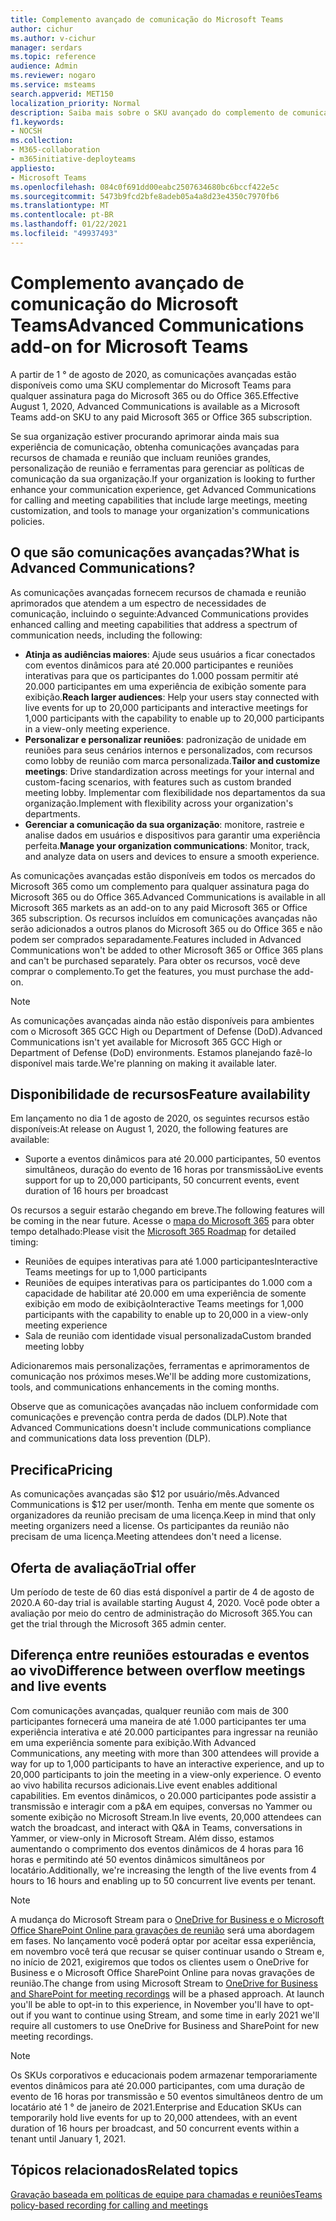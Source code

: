 ```yaml
---
title: Complemento avançado de comunicação do Microsoft Teams
author: cichur
ms.author: v-cichur
manager: serdars
ms.topic: reference
audience: Admin
ms.reviewer: nogaro
ms.service: msteams
search.appverid: MET150
localization_priority: Normal
description: Saiba mais sobre o SKU avançado do complemento de comunicação do Microsoft Teams.
f1.keywords:
- NOCSH
ms.collection:
- M365-collaboration
- m365initiative-deployteams
appliesto:
- Microsoft Teams
ms.openlocfilehash: 084c0f691dd00eabc2507634680bc6bccf422e5c
ms.sourcegitcommit: 5473b9fcd2bfe8adeb05a4a8d23e4350c7970fb6
ms.translationtype: MT
ms.contentlocale: pt-BR
ms.lasthandoff: 01/22/2021
ms.locfileid: "49937493"
---
```

# <a name="advanced-communications-add-on-for-microsoft-teams"></a><span data-ttu-id="2261a-103">Complemento avançado de comunicação do Microsoft Teams</span><span class="sxs-lookup"><span data-stu-id="2261a-103">Advanced Communications add-on for Microsoft Teams</span></span>

<span data-ttu-id="2261a-104">A partir de 1 ° de agosto de 2020, as comunicações avançadas estão disponíveis como uma SKU complementar do Microsoft Teams para qualquer assinatura paga do Microsoft 365 ou do Office 365.</span><span class="sxs-lookup"><span data-stu-id="2261a-104">Effective August 1, 2020, Advanced Communications is available as a Microsoft Teams add-on SKU to any paid Microsoft 365 or Office 365 subscription.</span></span>

<span data-ttu-id="2261a-105">Se sua organização estiver procurando aprimorar ainda mais sua experiência de comunicação, obtenha comunicações avançadas para recursos de chamada e reunião que incluam reuniões grandes, personalização de reunião e ferramentas para gerenciar as políticas de comunicação da sua organização.</span><span class="sxs-lookup"><span data-stu-id="2261a-105">If your organization is looking to further enhance your communication experience, get Advanced Communications for calling and meeting capabilities that include large meetings, meeting customization, and tools to manage your organization's communications policies.</span></span>

## <a name="what-is-advanced-communications"></a><span data-ttu-id="2261a-106">O que são comunicações avançadas?</span><span class="sxs-lookup"><span data-stu-id="2261a-106">What is Advanced Communications?</span></span>

<span data-ttu-id="2261a-107">As comunicações avançadas fornecem recursos de chamada e reunião aprimorados que atendem a um espectro de necessidades de comunicação, incluindo o seguinte:</span><span class="sxs-lookup"><span data-stu-id="2261a-107">Advanced Communications provides enhanced calling and meeting capabilities that address a spectrum of communication needs, including the following:</span></span>

- <span data-ttu-id="2261a-108">**Atinja as audiências maiores**: Ajude seus usuários a ficar conectados com eventos dinâmicos para até 20.000 participantes e reuniões interativas para que os participantes do 1.000 possam permitir até 20.000 participantes em uma experiência de exibição somente para exibição.</span><span class="sxs-lookup"><span data-stu-id="2261a-108">**Reach larger audiences**: Help your users stay connected with live events for up to 20,000 participants and interactive meetings for 1,000 participants with the capability to enable up to 20,000 participants in a view-only meeting experience.</span></span>
- <span data-ttu-id="2261a-109">**Personalizar e personalizar reuniões**: padronização de unidade em reuniões para seus cenários internos e personalizados, com recursos como lobby de reunião com marca personalizada.</span><span class="sxs-lookup"><span data-stu-id="2261a-109">**Tailor and customize meetings**: Drive standardization across meetings for your internal and custom-facing scenarios, with features such as custom branded meeting lobby.</span></span> <span data-ttu-id="2261a-110">Implementar com flexibilidade nos departamentos da sua organização.</span><span class="sxs-lookup"><span data-stu-id="2261a-110">Implement with flexibility across your organization's departments.</span></span>
- <span data-ttu-id="2261a-111">**Gerenciar a comunicação da sua organização**: monitore, rastreie e analise dados em usuários e dispositivos para garantir uma experiência perfeita.</span><span class="sxs-lookup"><span data-stu-id="2261a-111">**Manage your organization communications**: Monitor, track, and analyze data on users and devices to ensure a smooth experience.</span></span>

<span data-ttu-id="2261a-112">As comunicações avançadas estão disponíveis em todos os mercados do Microsoft 365 como um complemento para qualquer assinatura paga do Microsoft 365 ou do Office 365.</span><span class="sxs-lookup"><span data-stu-id="2261a-112">Advanced Communications is available in all Microsoft 365 markets as an add-on to any paid Microsoft 365 or Office 365 subscription.</span></span> <span data-ttu-id="2261a-113">Os recursos incluídos em comunicações avançadas não serão adicionados a outros planos do Microsoft 365 ou do Office 365 e não podem ser comprados separadamente.</span><span class="sxs-lookup"><span data-stu-id="2261a-113">Features included in Advanced Communications won't be added to other Microsoft 365 or Office 365 plans and can't be purchased separately.</span></span> <span data-ttu-id="2261a-114">Para obter os recursos, você deve comprar o complemento.</span><span class="sxs-lookup"><span data-stu-id="2261a-114">To get the features, you must purchase the add-on.</span></span>

> [!NOTE]
> <span data-ttu-id="2261a-115">As comunicações avançadas ainda não estão disponíveis para ambientes com o Microsoft 365 GCC High ou Department of Defense (DoD).</span><span class="sxs-lookup"><span data-stu-id="2261a-115">Advanced Communications isn't yet available for Microsoft 365 GCC High or Department of Defense (DoD) environments.</span></span> <span data-ttu-id="2261a-116">Estamos planejando fazê-lo disponível mais tarde.</span><span class="sxs-lookup"><span data-stu-id="2261a-116">We're planning on making it available later.</span></span>

## <a name="feature-availability"></a><span data-ttu-id="2261a-117">Disponibilidade de recursos</span><span class="sxs-lookup"><span data-stu-id="2261a-117">Feature availability</span></span>

<span data-ttu-id="2261a-118">Em lançamento no dia 1 de agosto de 2020, os seguintes recursos estão disponíveis:</span><span class="sxs-lookup"><span data-stu-id="2261a-118">At release on August 1, 2020, the following features are available:</span></span>

- <span data-ttu-id="2261a-119">Suporte a eventos dinâmicos para até 20.000 participantes, 50 eventos simultâneos, duração do evento de 16 horas por transmissão</span><span class="sxs-lookup"><span data-stu-id="2261a-119">Live events support for up to 20,000 participants, 50 concurrent events, event duration of 16 hours per broadcast</span></span>

<span data-ttu-id="2261a-120">Os recursos a seguir estarão chegando em breve.</span><span class="sxs-lookup"><span data-stu-id="2261a-120">The following features will be coming in the near future.</span></span> <span data-ttu-id="2261a-121">Acesse o [mapa do Microsoft 365](https://www.microsoft.com/microsoft-365/roadmap?filters=&searchterms=65951) para obter tempo detalhado:</span><span class="sxs-lookup"><span data-stu-id="2261a-121">Please visit the [Microsoft 365 Roadmap](https://www.microsoft.com/microsoft-365/roadmap?filters=&searchterms=65951) for detailed timing:</span></span>

- <span data-ttu-id="2261a-122">Reuniões de equipes interativas para até 1.000 participantes</span><span class="sxs-lookup"><span data-stu-id="2261a-122">Interactive Teams meetings for up to 1,000 participants</span></span>
- <span data-ttu-id="2261a-123">Reuniões de equipes interativas para os participantes do 1.000 com a capacidade de habilitar até 20.000 em uma experiência de somente exibição em modo de exibição</span><span class="sxs-lookup"><span data-stu-id="2261a-123">Interactive Teams meetings for 1,000 participants with the capability to enable up to 20,000 in a view-only meeting experience</span></span>
- <span data-ttu-id="2261a-124">Sala de reunião com identidade visual personalizada</span><span class="sxs-lookup"><span data-stu-id="2261a-124">Custom branded meeting lobby</span></span>

<span data-ttu-id="2261a-125">Adicionaremos mais personalizações, ferramentas e aprimoramentos de comunicação nos próximos meses.</span><span class="sxs-lookup"><span data-stu-id="2261a-125">We'll be adding more customizations, tools, and communications enhancements in the coming months.</span></span>

<span data-ttu-id="2261a-126">Observe que as comunicações avançadas não incluem conformidade com comunicações e prevenção contra perda de dados (DLP).</span><span class="sxs-lookup"><span data-stu-id="2261a-126">Note that Advanced Communications doesn't include communications compliance and communications data loss prevention (DLP).</span></span>

## <a name="pricing"></a><span data-ttu-id="2261a-127">Precifica</span><span class="sxs-lookup"><span data-stu-id="2261a-127">Pricing</span></span>

<span data-ttu-id="2261a-128">As comunicações avançadas são $12 por usuário/mês.</span><span class="sxs-lookup"><span data-stu-id="2261a-128">Advanced Communications is $12 per user/month.</span></span> <span data-ttu-id="2261a-129">Tenha em mente que somente os organizadores da reunião precisam de uma licença.</span><span class="sxs-lookup"><span data-stu-id="2261a-129">Keep in mind that only meeting organizers need a license.</span></span> <span data-ttu-id="2261a-130">Os participantes da reunião não precisam de uma licença.</span><span class="sxs-lookup"><span data-stu-id="2261a-130">Meeting attendees don't need a license.</span></span>

## <a name="trial-offer"></a><span data-ttu-id="2261a-131">Oferta de avaliação</span><span class="sxs-lookup"><span data-stu-id="2261a-131">Trial offer</span></span>

<span data-ttu-id="2261a-132">Um período de teste de 60 dias está disponível a partir de 4 de agosto de 2020.</span><span class="sxs-lookup"><span data-stu-id="2261a-132">A 60-day trial is available starting August 4, 2020.</span></span> <span data-ttu-id="2261a-133">Você pode obter a avaliação por meio do centro de administração do Microsoft 365.</span><span class="sxs-lookup"><span data-stu-id="2261a-133">You can get the trial through the Microsoft 365 admin center.</span></span>

## <a name="difference-between-overflow-meetings-and-live-events"></a><span data-ttu-id="2261a-134">Diferença entre reuniões estouradas e eventos ao vivo</span><span class="sxs-lookup"><span data-stu-id="2261a-134">Difference between overflow meetings and live events</span></span>

<span data-ttu-id="2261a-135">Com comunicações avançadas, qualquer reunião com mais de 300 participantes fornecerá uma maneira de até 1.000 participantes ter uma experiência interativa e até 20.000 participantes para ingressar na reunião em uma experiência somente para exibição.</span><span class="sxs-lookup"><span data-stu-id="2261a-135">With Advanced Communications, any meeting with more than 300 attendees will provide a way for up to 1,000 participants to have an interactive experience, and up to 20,000 participants to join the meeting in a view-only experience.</span></span> <span data-ttu-id="2261a-136">O evento ao vivo habilita recursos adicionais.</span><span class="sxs-lookup"><span data-stu-id="2261a-136">Live event enables additional capabilities.</span></span> <span data-ttu-id="2261a-137">Em eventos dinâmicos, o 20.000 participantes pode assistir a transmissão e interagir com a p&A em equipes, conversas no Yammer ou somente exibição no Microsoft Stream.</span><span class="sxs-lookup"><span data-stu-id="2261a-137">In live events, 20,000 attendees can watch the broadcast, and interact with Q&A in Teams, conversations in Yammer, or view-only in Microsoft Stream.</span></span> <span data-ttu-id="2261a-138">Além disso, estamos aumentando o comprimento dos eventos dinâmicos de 4 horas para 16 horas e permitindo até 50 eventos dinâmicos simultâneos por locatário.</span><span class="sxs-lookup"><span data-stu-id="2261a-138">Additionally, we're increasing the length of the live events from 4 hours to 16 hours and enabling up to 50 concurrent live events per tenant.</span></span>

>[!Note]
> <span data-ttu-id="2261a-p108">A mudança do Microsoft Stream para o [OneDrive for Business e o Microsoft Office SharePoint Online para gravações de reunião](../tmr-meeting-recording-change.md) será uma abordagem em fases. No lançamento você poderá optar por aceitar essa experiência, em novembro você terá que recusar se quiser continuar usando o Stream e, no início de 2021, exigiremos que todos os clientes usem o OneDrive for Business e o Microsoft Office SharePoint Online para novas gravações de reunião.</span><span class="sxs-lookup"><span data-stu-id="2261a-p108">The change from using Microsoft Stream to [OneDrive for Business and SharePoint for meeting recordings](../tmr-meeting-recording-change.md) will be a phased approach. At launch you'll be able to opt-in to this experience, in November you'll have to opt-out if you want to continue using Stream, and some time in early 2021 we'll require all customers to use OneDrive for Business and SharePoint for new meeting recordings.</span></span>

> [!NOTE]
> <span data-ttu-id="2261a-141">Os SKUs corporativos e educacionais podem armazenar temporariamente eventos dinâmicos para até 20.000 participantes, com uma duração de evento de 16 horas por transmissão e 50 eventos simultâneos dentro de um locatário até 1 ° de janeiro de 2021.</span><span class="sxs-lookup"><span data-stu-id="2261a-141">Enterprise and Education SKUs can temporarily hold live events for up to 20,000 attendees, with an event duration of 16 hours per broadcast, and 50 concurrent events within a tenant until January 1, 2021.</span></span>

## <a name="related-topics"></a><span data-ttu-id="2261a-142">Tópicos relacionados</span><span class="sxs-lookup"><span data-stu-id="2261a-142">Related topics</span></span>

[<span data-ttu-id="2261a-143">Gravação baseada em políticas de equipe para chamadas e reuniões</span><span class="sxs-lookup"><span data-stu-id="2261a-143">Teams policy-based recording for calling and meetings</span></span>](https://docs.microsoft.com/MicrosoftTeams/teams-recording-policy)
